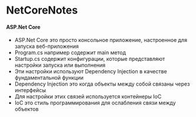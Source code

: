 # NetCoreNotes

<h4>ASP.Net Core</h4>
<ul>
<li>ASP.Net Core это просто консольное приложение, настроенное для запуска веб-приложения
</li><li>Program.cs например содержит main метод
</li><li>Startup.cs содержит конфигурации, которые представляют настройки запуска или выполнения
</li><li>Эти настройки используют Dependency Injection в качестве фундаментальной функции
</li><li>Dependency Injection это когда объекты между собой связаны через интерфейсы
</li><li>Для настройки этих связей используется контейнеры IoC 
</li><li>IoC это стиль программирования для ослабления связи между объектов
</li></ul>
